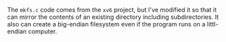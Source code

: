 The `mkfs.c` code comes from the `xv6` project, but I've modified it
so that it can mirror the contents of an existing directory including
subdirectories. It also can create a big-endian filesystem even if the
program runs on a littl-endian computer.
